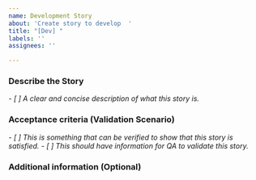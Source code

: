 ```yaml
---
name: Development Story
about: 'Create story to develop  '
title: "[Dev] "
labels: ''
assignees: ''

---
```


### Describe the Story
_- [ ] A clear and concise description of what this story is._


### Acceptance criteria (Validation Scenario) 
_- [ ] This is something that can be verified to show that this story is satisfied._
_- [ ] This should have information for QA to validate this story._


### Additional information (Optional)
